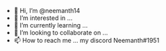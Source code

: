 - 👋 Hi, I’m @neemanth14
- 👀 I’m interested in ...
- 🌱 I’m currently learning ...
- 💞️ I’m looking to collaborate on ...
- 📫 How to reach me ... my discord Neemanth#1951

<!---
neemanth14/neemanth14 is a ✨ special ✨ repository because its `README.md` (this file) appears on your GitHub profile.
You can click the Preview link to take a look at your changes.
--->

